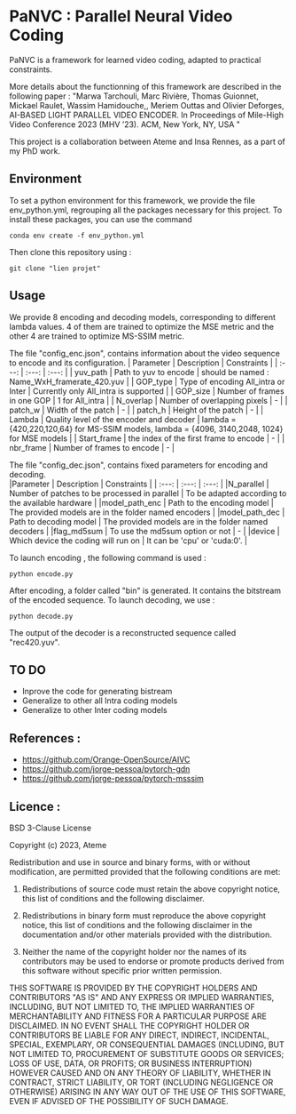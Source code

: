 # PaNVC : Parallel Neural Video Coding
PaNVC is a framework for learned video coding, adapted to practical constraints. 

More details about the functionning of this framework are described in the following paper : 
"Marwa Tarchouli, Marc Rivière, Thomas Guionnet, Mickael Raulet, Wassim Hamidouche,, Meriem Outtas and Olivier Deforges, AI-BASED LIGHT
PARALLEL VIDEO ENCODER. In Proceedings of Mile-High Video Conference 2023 (MHV ’23). ACM, New York, NY, USA "

This project is a collaboration between Ateme and Insa Rennes, as a part of my PhD work.
## Environment  
To set a python environment for this framework, we provide the file env_python.yml, regrouping all the packages necessary for this project. 
To install these packages, you can use the command 
```
conda env create -f env_python.yml
```
Then clone this repository  using : 
```
git clone "lien projet"
```

## Usage 
We provide 8 encoding and decoding models, corresponding to different lambda values. 4 of them are trained to optimize the MSE metric and the other 4 are trained to optimize MS-SSIM metric.  

The file "config_enc.json", contains information about the video sequence to encode and its configuration.
| Parameter         | Description                                    | Constraints                                                                                   |
| :---:             |     :---:                                      | :---:                                                                                         |
| yuv_path          | Path to yuv to encode                          | should be named : Name_WxH_framerate_420.yuv                                                  |
| GOP_type          | Type of encoding All_intra or Inter            | Currently only All_intra is supported                                                         |
| GOP_size          | Number of frames in one GOP                    |  1 for All_intra                                                                              |
| N_overlap         | Number of overlapping pixels                   |       -                                                                                       |
| patch_w           | Width of the patch                             |       -                                                                                       |
| patch_h           | Height of the patch                            |       -                                                                                       |
| Lambda            | Quality level of the encoder and decoder       | lambda = {420,220,120,64} for MS-SSIM models, lambda = {4096, 3140,2048, 1024} for MSE models |
| Start_frame       | the index of the first frame to encode         |       -                                                                                       |
| nbr_frame         | Number of frames to encode                     |       -                                                                                       |

The file "config_dec.json", contains fixed parameters for encoding and decoding.  
|Parameter          | Description                                    | Constraints                                                                                   |
| :---:             | :---:                                          | :---:                                                                                         |
|N_parallel         | Number of patches to be processed in parallel  | To be adapted according to the available hardware                                             | 
|model_path_enc     | Path to the encoding model                     | The provided models are in the folder named encoders                                          |
|model_path_dec     | Path to decoding model                         | The provided models are in the folder named decoders                                          |
|flag_md5sum        | To use the md5sum option or not                |                         -                                                                     |
|device             | Which device the coding will run on            | It can be 'cpu' or 'cuda:0'.                                                                  |

To launch encoding , the following command is used : 

```
python encode.py 
```
After encoding,  a folder called "bin" is generated. It contains the bitstream of the encoded sequence. 
To launch decoding, we use :
```
python decode.py 
```
The output of the decoder is a reconstructed sequence called "rec420.yuv".

## TO DO  
 - Inprove the code for generating bistream
 - Generalize to other all Intra coding models
 - Generalize to other Inter coding models

## References : 
- https://github.com/Orange-OpenSource/AIVC
- https://github.com/jorge-pessoa/pytorch-gdn
- https://github.com/jorge-pessoa/pytorch-msssim

## Licence :
BSD 3-Clause License

Copyright (c) 2023, Ateme

Redistribution and use in source and binary forms, with or without
modification, are permitted provided that the following conditions are met:

1. Redistributions of source code must retain the above copyright notice, this
   list of conditions and the following disclaimer.

2. Redistributions in binary form must reproduce the above copyright notice,
   this list of conditions and the following disclaimer in the documentation
   and/or other materials provided with the distribution.

3. Neither the name of the copyright holder nor the names of its
   contributors may be used to endorse or promote products derived from
   this software without specific prior written permission.

THIS SOFTWARE IS PROVIDED BY THE COPYRIGHT HOLDERS AND CONTRIBUTORS "AS IS"
AND ANY EXPRESS OR IMPLIED WARRANTIES, INCLUDING, BUT NOT LIMITED TO, THE
IMPLIED WARRANTIES OF MERCHANTABILITY AND FITNESS FOR A PARTICULAR PURPOSE ARE
DISCLAIMED. IN NO EVENT SHALL THE COPYRIGHT HOLDER OR CONTRIBUTORS BE LIABLE
FOR ANY DIRECT, INDIRECT, INCIDENTAL, SPECIAL, EXEMPLARY, OR CONSEQUENTIAL
DAMAGES (INCLUDING, BUT NOT LIMITED TO, PROCUREMENT OF SUBSTITUTE GOODS OR
SERVICES; LOSS OF USE, DATA, OR PROFITS; OR BUSINESS INTERRUPTION) HOWEVER
CAUSED AND ON ANY THEORY OF LIABILITY, WHETHER IN CONTRACT, STRICT LIABILITY,
OR TORT (INCLUDING NEGLIGENCE OR OTHERWISE) ARISING IN ANY WAY OUT OF THE USE
OF THIS SOFTWARE, EVEN IF ADVISED OF THE POSSIBILITY OF SUCH DAMAGE.
